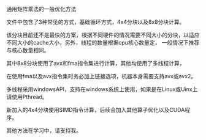 通用矩阵乘法的一般优化方法

文件中包含了3种常见的方式，基础循环方式，4x4分块以及8x8分块计算。

该分块目前还不是最快的方案，根据不同硬件的情况需要不同大小的分块，以适应不同大小的cache大小，另外，线程的数量根据cpu核心数量定，
一般情况下推荐与核心数量相同。

其中8x8分块使用了avx和fma指令集进行计算，其他均使用了多线程计算，

在使用fma以及avx指令集时务必加上链接选项，机器本身需要支持avx或avx2。

多线程采用windowsAPI，支持在windows系统上使用，如果是在Linux或Uinx上请使用Pthread。

新加入的4x4分块使用SIMD指令计算，后续会加入其他算子优化以及CUDA程序。

其他方法在学习中，请支持我。
